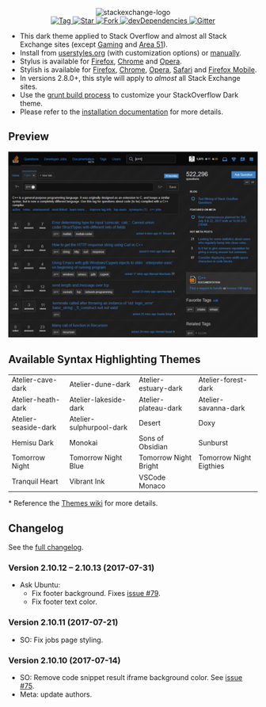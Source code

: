 <p align="center">
  <img alt="stackexchange-logo" src="https://rawgit.com/StylishThemes/logos/master/se.dark/sedark.svg" width="508">
  <br>
  <a href="https://github.com/StylishThemes/Stackoverflow-Dark/tags">
    <img src="https://img.shields.io/github/tag/StylishThemes/Stackoverflow-Dark.svg?label=%20tag%20" alt="Tag">
  </a>
  <a href="https://github.com/StylishThemes/Stackoverflow-Dark/stargazers">
    <img src="http://github-svg-buttons.herokuapp.com/star.svg?user=StylishThemes&repo=Stackoverflow-Dark&style=flat&background=007ec6" alt="Star">
  </a>
  <a href="http://github.com/StylishThemes/Stackoverflow-Dark/fork">
    <img src="http://github-svg-buttons.herokuapp.com/fork.svg?user=StylishThemes&repo=Stackoverflow-Dark&style=flat&background=007ec6" alt="Fork">
  </a>
  <a href="https://david-dm.org/StylishThemes/Stackoverflow-Dark?type=dev">
    <img src="https://img.shields.io/david/dev/StylishThemes/Stackoverflow-Dark.svg?label=%20devDependencies%20" alt="devDependencies">
  </a>
  <a href="https://gitter.im/StylishThemes/Lobby">
    <img src="https://img.shields.io/gitter/room/StylishThemes/Stackoverflow-Dark.js.svg?maxAge=2592000" alt="Gitter">
  </a>
</p>

- This dark theme applied to Stack Overflow and almost all Stack Exchange sites (except [Gaming](http://gaming.stackexchange.com/) and [Area 51](http://area51.stackexchange.com/)).
- Install from [userstyles.org](http://userstyles.org/styles/35345) (with customization options) or [manually](https://raw.githubusercontent.com/StylishThemes/Stackoverflow-Dark/master/stackoverflow-dark.css).
- Stylus is available for [Firefox](https://addons.mozilla.org/en-US/firefox/addon/styl-us/), [Chrome](https://chrome.google.com/webstore/detail/stylus/clngdbkpkpeebahjckkjfobafhncgmne) and [Opera](https://addons.opera.com/en-gb/extensions/details/stylus/).
- Stylish is available for [Firefox](https://addons.mozilla.org/en-US/firefox/addon/2108/), [Chrome](https://chrome.google.com/extensions/detail/fjnbnpbmkenffdnngjfgmeleoegfcffe), [Opera](https://addons.opera.com/en/extensions/details/stylish/), [Safari](http://sobolev.us/stylish/) and [Firefox Mobile](https://addons.mozilla.org/en-US/firefox/addon/2108/).
- In versions 2.8.0+, this style will apply to *almost* all Stack Exchange sites.
- Use the [grunt build process](https://github.com/StylishThemes/StackOverflow-Dark/wiki/Build) to customize your StackOverflow Dark theme.
- Please refer to the [installation documentation](https://github.com/StylishThemes/StackOverflow-Dark/wiki/Install) for more details.

## Preview

![Stack Overflow Dark preview](images/screenshots/after.png)

## Available Syntax Highlighting Themes

|                         |                          |                       |                         |
|-------------------------|--------------------------|-----------------------|-------------------------|
| Atelier-cave-dark       | Atelier-dune-dark        | Atelier-estuary-dark  | Atelier-forest-dark     |
| Atelier-heath-dark      | Atelier-lakeside-dark    | Atelier-plateau-dark  | Atelier-savanna-dark    |
| Atelier-seaside-dark    | Atelier-sulphurpool-dark | Desert                | Doxy                    |
| Hemisu Dark             | Monokai                  | Sons of Obsidian      | Sunburst                |
| Tomorrow Night          | Tomorrow Night Blue      | Tomorrow Night Bright | Tomorrow Night Eigthies |
| Tranquil Heart          | Vibrant Ink              | VSCode Monaco         |                         |

\* Reference the [Themes wiki](https://github.com/StylishThemes/StackOverflow-Dark/wiki/Themes) for more details.

## Changelog

See the [full changelog](https://github.com/StylishThemes/Stackoverflow-Dark/wiki).

### Version 2.10.12 &ndash; 2.10.13 (2017-07-31)

* Ask Ubuntu:
  * Fix footer background. Fixes [issue #79](https://github.com/StylishThemes/StackOverflow-Dark/issues/79).
  * Fix footer text color.

### Version 2.10.11 (2017-07-21)

* SO: Fix jobs page styling.

### Version 2.10.10 (2017-07-14)

* SO: Remove code snippet result iframe background color. See [issue #75](https://github.com/StylishThemes/StackOverflow-Dark/issues/75).
* Meta: update authors.
